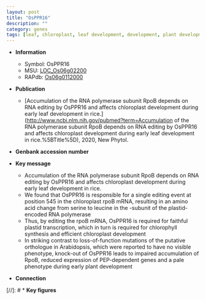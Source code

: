 ```yaml
---
layout: post
title: "OsPPR16"
description: ""
category: genes
tags: [leaf, chloroplast, leaf development, development, plant development, chloroplast development]
---
```


* **Information**  
    + Symbol: OsPPR16  
    + MSU: [LOC_Os06g02200](http://rice.uga.edu/cgi-bin/ORF_infopage.cgi?orf=LOC_Os06g02200)  
    + RAPdb: [Os06g0112000](http://rapdb.dna.affrc.go.jp/viewer/gbrowse_details/irgsp1?name=Os06g0112000)  

* **Publication**  
    + [Accumulation of the RNA polymerase subunit RpoB depends on RNA editing by OsPPR16 and affects chloroplast development during early leaf development in rice.](http://www.ncbi.nlm.nih.gov/pubmed?term=Accumulation of the RNA polymerase subunit RpoB depends on RNA editing by OsPPR16 and affects chloroplast development during early leaf development in rice.%5BTitle%5D), 2020, New Phytol.

* **Genbank accession number**  

* **Key message**  
    + Accumulation of the RNA polymerase subunit RpoB depends on RNA editing by OsPPR16 and affects chloroplast development during early leaf development in rice.
    + We found that OsPPR16 is responsible for a single editing event at position 545 in the chloroplast rpoB mRNA, resulting in an amino acid change from serine to leucine in the <a6><c2>-subunit of the plastid-encoded RNA polymerase
    + Thus, by editing the rpoB mRNA, OsPPR16 is required for faithful plastid transcription, which in turn is required for chlorophyll synthesis and efficient chloroplast development
    + In striking contrast to loss-of-function mutations of the putative orthologue in Arabidopsis, which were  reported to have no visible phenotype, knock-out of OsPPR16 leads to impaired accumulation of RpoB, reduced expression of PEP-dependent genes and a pale phenotype during early plant development

* **Connection**  

[//]: # * **Key figures**  


